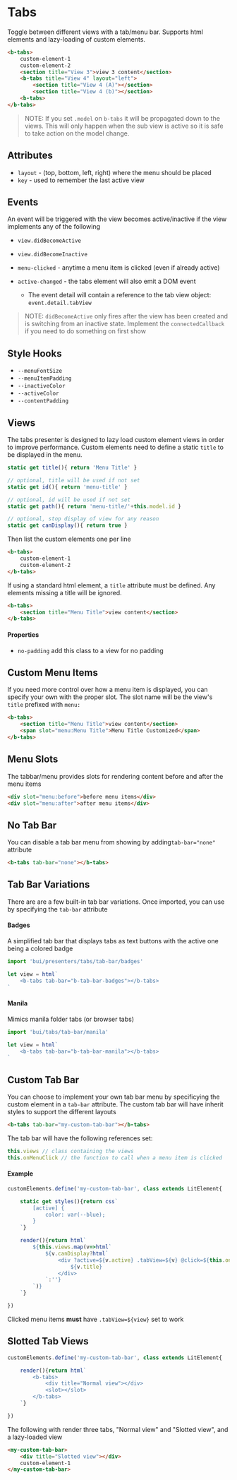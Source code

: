 Tabs
==============

Toggle between different views with a tab/menu bar. Supports html elements and
lazy-loading of custom elements.

```html
<b-tabs>
    custom-element-1
    custom-element-2
    <section title="View 3">view 3 content</section>
    <b-tabs title="View 4" layout="left">
        <section title="View 4 (A)"></section>
        <section title="View 4 (b)"></section>
    <b-tabs>
</b-tabs>
```

<!--
<b-tabs>
    <section title="View 1">view 1 content</section>
    <section title="View 2">view 2 content</section>
    <section title="View 3">view 3 content</section>
    <b-tabs title="View 4" layout="left">
        <section title="View 4 (A)"></section>
        <section title="View 4 (b)"></section>
    <b-tabs>
</b-tabs>
-->

>NOTE: If you set `.model` on `b-tabs` it will be propagated down
to the views. This will only happen when the sub view is active so it is safe
to take action on the model change.

## Attributes
- `layout` - (top, bottom, left, right) where the menu should be placed
- `key` - used to remember the last active view

## Events
An event will be triggered with the view becomes active/inactive if the view implements
any of the following

- `view.didBecomeActive`
- `view.didBecomeInactive`

- `menu-clicked` - anytime a menu item is clicked (even if already active)
- `active-changed` - the tabs element will also emit a DOM event
    - The event detail will contain a reference to the tab view object: `event.detail.tabView`

>NOTE: `didBecomeActive` only fires after the view has been created and is switching
> from an inactive state. Implement the `connectedCallback` if you need to do something
> on first show

## Style Hooks
- `--menuFontSize`
- `--menuItemPadding`
- `--inactiveColor`
- `--activeColor`
- `--contentPadding`

## Views
The tabs presenter is designed to lazy load custom element views in
order to improve performance. Custom elements need to define a static
`title` to be displayed in the menu.

```javascript
static get title(){ return 'Menu Title' }

// optional, title will be used if not set
static get id(){ return 'menu-title' }

// optional, id will be used if not set
static get path(){ return 'menu-title/'+this.model.id }

// optional, stop display of view for any reason
static get canDisplay(){ return true }
```

Then list the custom elements one per line

```html
<b-tabs>
    custom-element-1
    custom-element-2
</b-tabs>
```

If using a standard html element, a `title` attribute must be defined.
Any elements missing a title will be ignored.

```html
<b-tabs>
    <section title="Menu Title">view content</section>
</b-tabs>
```

#### Properties

- `no-padding` add this class to a view for no padding

## Custom Menu Items
If you need more control over how a menu item is displayed, you can specify
your own with the proper slot. The slot name will be the view's `title`
prefixed with `menu:`

```html
<b-tabs>
    <section title="Menu Title">view content</section>
    <span slot="menu:Menu Title">Menu Title Customized</span>
</b-tabs>
```

## Menu Slots
The tabbar/menu provides slots for rendering content before and after the menu items

```html
<div slot="menu:before">before menu items</div>
<div slot="menu:after">after menu items</div>
```

## No Tab Bar
You can disable a tab bar menu from showing by adding`tab-bar="none"` attribute

```html
<b-tabs tab-bar="none"></b-tabs>
```

## Tab Bar Variations
There are are a few built-in tab bar variations. Once imported, you can use by specifying the `tab-bar` attribute

#### Badges
A simplified tab bar that displays tabs as text buttons with the active one being a colored badge
```js
import 'bui/presenters/tabs/tab-bar/badges'

let view = html`
    <b-tabs tab-bar="b-tab-bar-badges"></b-tabs>
`
```

#### Manila
Mimics manila folder tabs (or browser tabs)

```js
import 'bui/tabs/tab-bar/manila'

let view = html`
    <b-tabs tab-bar="b-tab-bar-manila"></b-tabs>
`
```

## Custom Tab Bar
You can choose to implement your own tab bar menu by specificying the custom element in
a `tab-bar` attribute. The custom tab bar will have inherit styles to support the 
different layouts

```html
<b-tabs tab-bar="my-custom-tab-bar"></b-tabs>
```

The tab bar will have the following references set:

```js
this.views // class containing the views
this.onMenuClick // the function to call when a menu item is clicked
```

#### Example
```js
customElements.define('my-custom-tab-bar', class extends LitElement{

    static get styles(){return css`
        [active] {
            color: var(--blue);
        }
    `}

    render(){return html`
        ${this.views.map(v=>html`
            ${v.canDisplay?html`
                <div ?active=${v.active} .tabView=${v} @click=${this.onMenuClick}>
                    ${v.title}
                </div>
            `:''}
        `)}
    `}

})
```

Clicked menu items **must** have `.tabView=${view}` set to work

## Slotted Tab Views

```js
customElements.define('my-custom-tab-bar', class extends LitElement{

    render(){return html`
        <b-tabs>
            <div title="Normal view"></div>
            <slot></slot>
        </b-tabs>
    `}

})
```

The following with render three tabs, "Normal view" and "Slotted view", and a lazy-loaded view
```html
<my-custom-tab-bar>
    <div title="Slotted view"></div>
    custom-element-1
</my-custom-tab-bar>
```